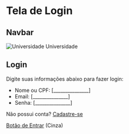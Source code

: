 # Tela de Login

## Navbar
![Universidade](icon.png) Universidade

## Login
Digite suas informações abaixo para fazer login:

- Nome ou CPF: [_______________]
- Email: [_______________]
- Senha: [_______________]

Não possui conta? [Cadastre-se](link_de_cadastro)

[Botão de Entrar](#) (Cinza)
